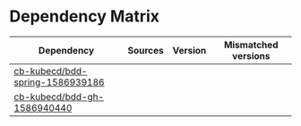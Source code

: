 # Dependency Matrix

Dependency | Sources | Version | Mismatched versions
---------- | ------- | ------- | -------------------
[cb-kubecd/bdd-spring-1586939186](https://github.com/cb-kubecd/bdd-spring-1586939186.git) |  | []() | 
[cb-kubecd/bdd-gh-1586940440](https://github.com/cb-kubecd/bdd-gh-1586940440.git) |  | []() | 
